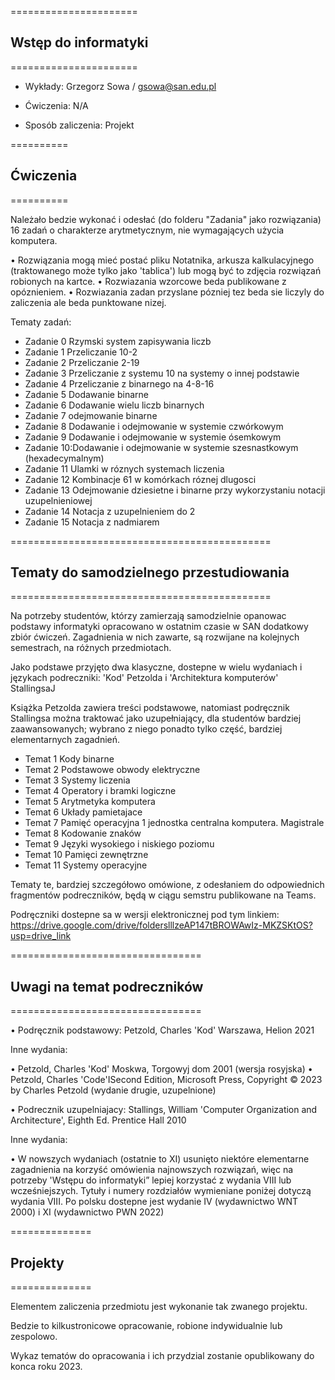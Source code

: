 ======================
## Wstęp do informatyki  
======================

- Wykłady: Grzegorz Sowa / gsowa@san.edu.pl
- Ćwiczenia: N/A

- Sposób zaliczenia: Projekt 


==========
## Ćwiczenia
==========

Należało bedzie wykonać i odesłać (do folderu "Zadania" jako rozwiązania) 16 zadań o charakterze arytmetycznym, nie wymagających użycia komputera.

• Rozwiązania mogą mieć postać pliku Notatnika, arkusza kalkulacyjnego (traktowanego może tylko jako 'tablica') lub mogą być to zdjęcia rozwiązań robionych na kartce.
• Rozwiazania wzorcowe beda publikowane z opóznieniem.
• Rozwiazania zadan przyslane pózniej tez beda sie liczyly do zaliczenia ale beda punktowane nizej.

Tematy zadań:
 - Zadanie 0 Rzymski system zapisywania liczb
 - Zadanie 1 Przeliczanie 10-2
 - Zadanie 2 Przeliczanie 2-19
 - Zadanie 3 Przeliczanie z systemu 10 na systemy o innej podstawie
 - Zadanie 4 Przeliczanie z binarnego na 4-8-16
 - Zadanie 5 Dodawanie binarne
 - Zadanie 6 Dodawanie wielu liczb binarnych
 - Zadanie 7 odejmowanie binarne
 - Zadanie 8 Dodawanie i odejmowanie w systemie czwórkowym
 - Zadanie 9 Dodawanie i odejmowanie w systemie ósemkowym
 - Zadanie 10:Dodawanie i odejmowanie w systemie szesnastkowym (hexadecymalnym)
 - Zadanie 11 Ulamki w róznych systemach liczenia
 - Zadanie 12 Kombinacje 61 w komórkach róznej dlugosci
 - Zadanie 13 Odejmowanie dziesietne i binarne przy wykorzystaniu notacji uzupelnieniowej
 - Zadanie 14 Notacja z uzupelnieniem do 2
 - Zadanie 15 Notacja z nadmiarem   

=============================================
## Tematy do samodzielnego przestudiowania
=============================================

Na potrzeby studentów, którzy zamierzają samodzielnie opanowac podstawy informatyki opracowano w ostatnim czasie w SAN dodatkowy zbiór ćwiczeń.
Zagadnienia w nich zawarte, są rozwijane na kolejnych semestrach, na różnych przedmiotach.

Jako podstawe przyjęto dwa klasyczne, dostepne w wielu wydaniach i językach podreczniki: 'Kod' Petzolda i 'Architektura komputerów' StallingsaJ

Książka Petzolda zawiera treści podstawowe, natomiast podręcznik Stallingsa można traktować jako uzupełniający, dla studentów bardziej
zaawansowanych; wybrano z niego ponadto tylko część, bardziej elementarnych zagadnień.

 - Temat 1 Kody binarne
 - Temat 2 Podstawowe obwody elektryczne
 - Temat 3 Systemy liczenia
 - Temat 4 Operatory i bramki logiczne
 - Temat 5 Arytmetyka komputera
 - Temat 6 Układy pamietajace
 - Temat 7 Pamięć operacyjna 1 jednostka centralna komputera. Magistrale
 - Temat 8 Kodowanie znaków
 - Temat 9 Języki wysokiego i niskiego poziomu
 - Temat 10 Pamięci zewnętrzne
 - Temat 11 Systemy operacyjne

Tematy te, bardziej szczegółowo omówione, z odesłaniem do odpowiednich fragmentów podreczników, będą w ciągu semstru publikowane na Teams.

Podręczniki dostepne sa w wersji elektronicznej pod tym linkiem:
https://drive.google.com/drive/folderslllzeAP147tBROWAwIz-MKZSKtOS?usp=drive_link   

=================================
## Uwagi na temat podreczników
=================================

• Podręcznik podstawowy: Petzold, Charles 'Kod' Warszawa, Helion 2021

Inne wydania:

• Petzold, Charles 'Kod' Moskwa, Torgowyj dom 2001 (wersja rosyjska)
• Petzold, Charles 'Code'ISecond Edition, Microsoft Press, Copyright © 2023 by Charles Petzold (wydanie drugie, uzupelnione)

• Podrecznik uzupelniajacy: Stallings, William 'Computer Organization and Architecture', Eighth Ed. Prentice Hall 2010

Inne wydania:

• W nowszych wydaniach (ostatnie to XI) usunięto niektóre elementarne zagadnienia na korzyść omówienia najnowszych rozwiązań, więc na potrzeby
'Wstępu do informatyki” lepiej korzystać z wydania VIII lub wcześniejszych. Tytuły i numery rozdziałów wymieniane poniżej dotyczą wydania VIII. Po polsku dostepne jest wydanie IV (wydawnictwo WNT 2000) i XI (wydawnictwo PWN 2022)   

==============
## Projekty
==============

Elementem zaliczenia przedmiotu jest wykonanie tak zwanego projektu. 

Bedzie to kilkustronicowe opracowanie, robione indywidualnie lub zespolowo.

Wykaz tematów do opracowania i ich przydzial zostanie opublikowany do konca roku 2023.   
